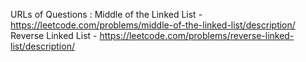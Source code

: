 URLs of Questions :
Middle of the Linked List - https://leetcode.com/problems/middle-of-the-linked-list/description/
Reverse Linked List - https://leetcode.com/problems/reverse-linked-list/description/
